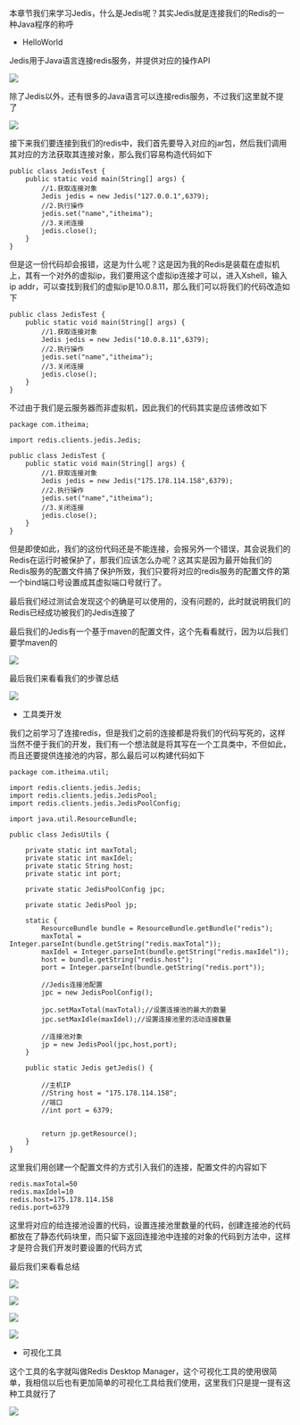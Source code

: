 本章节我们来学习Jedis，什么是Jedis呢？其实Jedis就是连接我们的Redis的一种Java程序的称呼

- HelloWorld

Jedis用于Java语言连接redis服务，并提供对应的操作API

![](D:/Rolin的学习笔记/youdaonote-pull/youdaonote/youdaonote-images/WEBRESOURCE6a5b91a3786bc486f062ddbbdf43b9a6.png)

除了Jedis以外，还有很多的Java语言可以连接redis服务，不过我们这里就不提了

![](D:/Rolin的学习笔记/youdaonote-pull/youdaonote/youdaonote-images/WEBRESOURCEd9605f6b744431333b79b1905f94402c.png)

接下来我们要连接到我们的redis中，我们首先要导入对应的jar包，然后我们调用其对应的方法获取其连接对象，那么我们容易构造代码如下

```
public class JedisTest {
    public static void main(String[] args) {
        //1.获取连接对象
        Jedis jedis = new Jedis("127.0.0.1",6379);
        //2.执行操作
        jedis.set("name","itheima");
        //3.关闭连接
        jedis.close();
    }
}

```

但是这一份代码却会报错，这是为什么呢？这是因为我的Redis是装载在虚拟机上，其有一个对外的虚拟ip，我们要用这个虚拟ip连接才可以，进入Xshell，输入ip addr，可以查找到我们的虚拟ip是10.0.8.11，那么我们可以将我们的代码改造如下

```
public class JedisTest {
    public static void main(String[] args) {
        //1.获取连接对象
        Jedis jedis = new Jedis("10.0.8.11",6379);
        //2.执行操作
        jedis.set("name","itheima");
        //3.关闭连接
        jedis.close();
    }
}
```

不过由于我们是云服务器而非虚拟机，因此我们的代码其实是应该修改如下

```
package com.itheima;

import redis.clients.jedis.Jedis;

public class JedisTest {
    public static void main(String[] args) {
        //1.获取连接对象
        Jedis jedis = new Jedis("175.178.114.158",6379);
        //2.执行操作
        jedis.set("name","itheima");
        //3.关闭连接
        jedis.close();
    }
}
```

但是即使如此，我们的这份代码还是不能连接，会报另外一个错误，其会说我们的Redis在运行时被保护了，那我们应该怎么办呢？这其实是因为最开始我们的Redis服务的配置文件搞了保护所致，我们只要将对应的redis服务的配置文件的第一个bind端口号设置成其虚拟端口号就行了。

最后我们经过测试会发现这个的确是可以使用的，没有问题的，此时就说明我们的Redis已经成功被我们的Jedis连接了

最后我们的Jedis有一个基于maven的配置文件，这个先看看就行，因为以后我们要学maven的

![](D:/Rolin的学习笔记/youdaonote-pull/youdaonote/youdaonote-images/WEBRESOURCE6b43b1736ec449835a0cccec13e8851b.png)

最后我们来看看我们的步骤总结

![](D:/Rolin的学习笔记/youdaonote-pull/youdaonote/youdaonote-images/WEBRESOURCE1697bbb76276603a51acfd4216ef1076.png)

- 工具类开发

我们之前学习了连接redis，但是我们之前的连接都是将我们的代码写死的，这样当然不便于我们的开发，我们有一个想法就是将其写在一个工具类中，不但如此，而且还要提供连接池的内容，那么最后可以构建代码如下

```
package com.itheima.util;

import redis.clients.jedis.Jedis;
import redis.clients.jedis.JedisPool;
import redis.clients.jedis.JedisPoolConfig;

import java.util.ResourceBundle;

public class JedisUtils {

    private static int maxTotal;
    private static int maxIdel;
    private static String host;
    private static int port;

    private static JedisPoolConfig jpc;

    private static JedisPool jp;

    static {
        ResourceBundle bundle = ResourceBundle.getBundle("redis");
        maxTotal = Integer.parseInt(bundle.getString("redis.maxTotal"));
        maxIdel = Integer.parseInt(bundle.getString("redis.maxIdel"));
        host = bundle.getString("redis.host");
        port = Integer.parseInt(bundle.getString("redis.port"));

        //Jedis连接池配置
        jpc = new JedisPoolConfig();

        jpc.setMaxTotal(maxTotal);//设置连接池的最大的数量
        jpc.setMaxIdle(maxIdel);//设置连接池里的活动连接数量

        //连接池对象
        jp = new JedisPool(jpc,host,port);
    }

    public static Jedis getJedis() {

        //主机IP
        //String host = "175.178.114.158";
        //端口
        //int port = 6379;


        return jp.getResource();
    }
}

```

这里我们用创建一个配置文件的方式引入我们的连接，配置文件的内容如下

```
redis.maxTotal=50
redis.maxIdel=10
redis.host=175.178.114.158
redis.port=6379
```

这里将对应的给连接池设置的代码，设置连接池里数量的代码，创建连接池的代码都放在了静态代码块里，而只留下返回连接池中连接的对象的代码到方法中，这样才是符合我们开发时要设置的代码方式

最后我们来看看总结

![](D:/Rolin的学习笔记/youdaonote-pull/youdaonote/youdaonote-images/WEBRESOURCE09b6a3ba843a4305727754ee8ede2c89.png)



![](D:/Rolin的学习笔记/youdaonote-pull/youdaonote/youdaonote-images/WEBRESOURCE113e66cbbd8549a592bf1212a9957679.png)



![](D:/Rolin的学习笔记/youdaonote-pull/youdaonote/youdaonote-images/WEBRESOURCE79a857f56130d6792b8dae4f4611613c.png)



![](D:/Rolin的学习笔记/youdaonote-pull/youdaonote/youdaonote-images/WEBRESOURCEe502d92c0157f233a2565aca42531454.png)

- 可视化工具

这个工具的名字就叫做Redis Desktop Manager，这个可视化工具的使用很简单，我相信以后也有更加简单的可视化工具给我们使用，这里我们只是提一提有这种工具就行了

![](D:/Rolin的学习笔记/youdaonote-pull/youdaonote/youdaonote-images/WEBRESOURCEda389f4cea4059b25ecedc9bdeebf33c.png)

